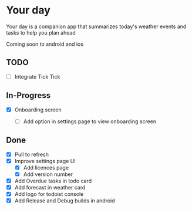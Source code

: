 # Your day

Your day is a companion app that summarizes today's weather events and tasks to help you plan ahead

Coming soon to android and ios

## TODO

- [ ] Integrate Tick Tick







## In-Progress

- [x] Onboarding screen
  - [ ] Add option in settings page to view onboarding screen



## Done

- [x] Pull to refresh
- [x] Improve settings page UI
    - [x] Add licences page
    - [x] Add version number
- [x] Add Overdue tasks in todo card
- [x] Add forecast in weather card
- [x] Add logo for todoist console
- [x] Add Release and Debug builds in android 
